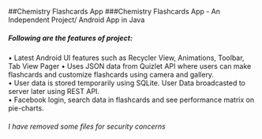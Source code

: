 ##Chemistry Flashcards App
###Chemistry Flashcards App - An Independent Project/ Android App in Java
##### Following are the features of project: 
• Latest Android UI features such as Recycler View, Animations, Toolbar, Tab View Pager 
• Uses JSON data from Quizlet API where users can make flashcards and customize flashcards using camera and gallery.   
• User data is stored temporarily using SQLite. User Data broadcasted to server later using REST API.   
• Facebook login, search data in flashcards and see performance matrix on pie-charts.  


###### I have removed some files for security concerns

